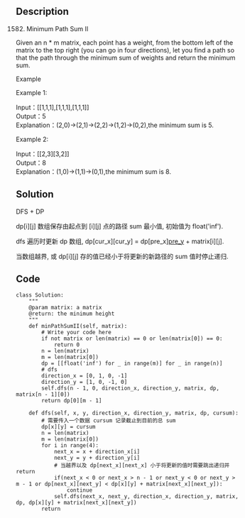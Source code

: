 ## Description
1582. Minimum Path Sum II

Given an n * m matrix, each point has a weight, from the bottom left of the matrix to the top right (you can go in four directions), let you find a path so that the path through the minimum sum of weights and return the minimum sum.

Example  

Example 1:

Input：[[1,1,1],[1,1,1],[1,1,1]]  
Output：5  
Explanation：(2,0)->(2,1)->(2,2)->(1,2)->(0,2),the minimum sum is 5.

Example 2:  

Input：[[2,3][3,2]]  
Output：8  
Explanation：(1,0)->(1,1)->(0,1),the minimum sum is 8.  

## Solution
DFS + DP

dp[i][j] 数组保存由起点到 [i][j] 点的路径 sum 最小值, 初始值为 float('inf'). 

dfs 遍历时更新 dp 数组, dp[cur_x][cur_y] = dp[pre_x][pre_y](path_sum_until_now) + matrix[i][j].

当数组越界, 或 dp[i][j] 存的值已经小于将更新的新路径的 sum 值时停止递归.

## Code

    class Solution:
        """
        @param matrix: a matrix
        @return: the minimum height
        """
        def minPathSumII(self, matrix):
            # Write your code here
            if not matrix or len(matrix) == 0 or len(matrix[0]) == 0:
                return 0
            n = len(matrix)
            m = len(matrix[0])
            dp = [[float('inf') for _ in range(m)] for _ in range(n)]
            # dfs
            direction_x = [0, 1, 0, -1]
            direction_y = [1, 0, -1, 0]
            self.dfs(n - 1, 0, direction_x, direction_y, matrix, dp, matrix[n - 1][0])
            return dp[0][m - 1]

        def dfs(self, x, y, direction_x, direction_y, matrix, dp, cursum):
            # 需要传入一个数据 cursum 记录截止到目前的总 sum
            dp[x][y] = cursum
            n = len(matrix)
            m = len(matrix[0])
            for i in range(4):
                next_x = x + direction_x[i]
                next_y = y + direction_y[i]
                # 当越界以及 dp[next_x][next_x] 小于将更新的值时需要跳出递归并 return
                if(next_x < 0 or next_x > n - 1 or next_y < 0 or next_y > m - 1 or dp[next_x][next_y] < dp[x][y] + matrix[next_x][next_y]):
                    continue
                self.dfs(next_x, next_y, direction_x, direction_y, matrix, dp, dp[x][y] + matrix[next_x][next_y])
            return

